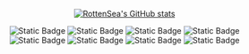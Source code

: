<!--
**RottenSea/RottenSea** is a ✨ _special_ ✨ repository because its `README.md` (this file) appears on your GitHub profile.

Here are some ideas to get you started:

- 🔭 I’m currently working on ...
- 🌱 I’m currently learning ...
- 👯 I’m looking to collaborate on ...
- 🤔 I’m looking for help with ...
- 💬 Ask me about ...
- 📫 How to reach me: ...
- 😄 Pronouns: ...
- ⚡ Fun fact: ...
-->

<div align="center">
  
[![RottenSea's GitHub stats](https://github-readme-stats.vercel.app/api?username=RottenSea&theme=dark&show_icons=true)](https://github.com/anuraghazra/github-readme-stats)

![Static Badge](https://img.shields.io/badge/C-03599C?logo=c&logoColor=white)
![Static Badge](https://img.shields.io/badge/C%2B%2B-9C033A?logo=cplusplus&logoColor=white)
![Static Badge](https://img.shields.io/badge/HTML-E34F26?logo=html5&logoColor=white)
![Static Badge](https://img.shields.io/badge/CSS-1572B6?logo=css3&logoColor=white)
![Static Badge](https://img.shields.io/badge/JavaScript-C5A600?logo=javascript&logoColor=white)
![Static Badge](https://img.shields.io/badge/npm-CB3837?logo=npm&logoColor=white)
![Static Badge](https://img.shields.io/badge/Node.js-5FA04E?logo=nodedotjs&logoColor=white)
![Static Badge](https://img.shields.io/badge/Electron-47848F?logo=electron&logoColor=white)

</div>






